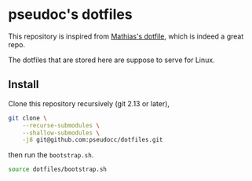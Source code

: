 # pseudoc's dotfiles

This repository is inspired from
[Mathias's dotfile](https://github.com/mathiasbynens/dotfiles),
which is indeed a great repo.

The dotfiles that are stored here are suppose to serve for Linux.

## Install

Clone this repository recursively (git 2.13 or later),
```bash
git clone \
    --recurse-submodules \
    --shallow-submodules \
    -j8 git@github.com:pseudocc/dotfiles.git
```

then run the `bootstrap.sh`.
```bash
source dotfiles/bootstrap.sh
```
